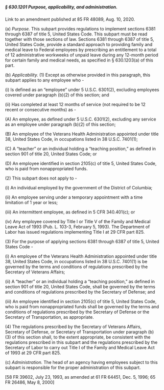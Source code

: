 ##### § 630.1201 Purpose, applicability, and administration. #####

Link to an amendment published at 85 FR 48089, Aug. 10, 2020.

(a) *Purpose.* This subpart provides regulations to implement sections 6381 through 6387 of title 5, United States Code. This subpart must be read together with those sections of law. Sections 6381 through 6387 of title 5, United States Code, provide a standard approach to providing family and medical leave to Federal employees by prescribing an entitlement to a total of 12 administrative workweeks of unpaid leave during any 12-month period for certain family and medical needs, as specified in § 630.1203(a) of this part.

(b) *Applicability.* (1) Except as otherwise provided in this paragraph, this subpart applies to any employee who -

(i) Is defined as an “employee” under 5 U.S.C. 6301(2), excluding employees covered under paragraph (b)(2) of this section; and

(ii) Has completed at least 12 months of service (not required to be 12 recent or consecutive months) as -

(A) An employee, as defined under 5 U.S.C. 6301(2), excluding any service as an employee under paragraph (b)(2) of this section;

(B) An employee of the Veterans Health Administration appointed under title 38, United States Code, in occupations listed in 38 U.S.C. 7401(1);

(C) A “teacher” or an individual holding a “teaching position,” as defined in section 901 of title 20, United States Code; or

(D) An employee identified in section 2105(c) of title 5, United States Code, who is paid from nonappropriated funds.

(2) This subpart does not apply to -

(i) An individual employed by the government of the District of Columbia;

(ii) An employee serving under a temporary appointment with a time limitation of 1 year or less;

(iii) An intermittent employee, as defined in 5 CFR 340.401(c); or

(iv) Any employee covered by Title I or Title V of the Family and Medical Leave Act of 1993 (Pub. L. 103-3, February 5, 1993). The Department of Labor has issued regulations implementing Title I at 29 CFR part 825.

(3) For the purpose of applying sections 6381 through 6387 of title 5, United States Code -

(i) An employee of the Veterans Health Administration appointed under title 38, United States Code, in occupations listed in 38 U.S.C. 7401(1) is be governed by the terms and conditions of regulations prescribed by the Secretary of Veterans Affairs;

(ii) A “teacher” or an individual holding a “teaching position,” as defined in section 901 of title 20, United States Code, shall be governed by the terms and conditions of regulations prescribed by the Secretary of Defense; and

(iii) An employee identified in section 2105(c) of title 5, United States Code, who is paid from nonappropriated funds shall be governed by the terms and conditions of regulations prescribed by the Secretary of Defense or the Secretary of Transportation, as appropriate.

(4) The regulations prescribed by the Secretary of Veterans Affairs, Secretary of Defense, or Secretary of Transportation under paragraph (b)(3) of this section shall, to the extent appropriate, be consistent with the regulations prescribed in this subpart and the regulations prescribed by the Secretary of Labor to carry out Title I of the Family and Medical Leave Act of 1993 at 29 CFR part 825.

(c) *Administration.* The head of an agency having employees subject to this subpart is responsible for the proper administration of this subpart.

[58 FR 39602, July 23, 1993, as amended at 61 FR 64451, Dec. 5, 1996; 65 FR 26486, May 8, 2000]